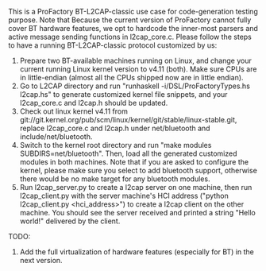 This is a ProFactory BT-L2CAP-classic use case for code-generation testing purpose.
Note that Because the current version of ProFactory cannot fully cover BT hardware features, we opt to hardcode the inner-most parsers and active message sending functions in l2cap_core.c.
Please follow the steps to have a running BT-L2CAP-classic protocol customized by us: 
1. Prepare two BT-available machines running on Linux, and change your current running Linux kernel version to v4.11 (both). Make sure CPUs are in little-endian (almost all the CPUs shipped now are in little endian).
2. Go to L2CAP directory and run "runhaskell -i<FullPathToProFactoryDirectory>/DSL/ProFactoryTypes.hs l2cap.hs" to generate customized kernel file snippets, and your l2cap_core.c and l2cap.h should be updated.
3. Check out linux kernel v4.11 from git://git.kernel.org/pub/scm/linux/kernel/git/stable/linux-stable.git, replace l2cap_core.c and l2cap.h under net/bluetooth and include/net/bluetooth. 
4. Switch to the kernel root directory and run "make modules SUBDIRS=net/bluetooth". Then, load all the generated customized modules in both machines. Note that if you are asked to configure the kernel, please make sure you select to add bluetooth support, otherwise there would be no make target for any bluetooth modules.
5. Run l2cap_server.py to create a l2cap server on one machine, then run l2cap_client.py with the server machine's HCI address ("python l2cap_client.py <hci_address>") to create a l2cap client on the other machine. You should see the server received and printed a string "Hello world!" delivered by the client.

TODO:
1. Add the full virtualization of hardware features (especially for BT) in the next version.

